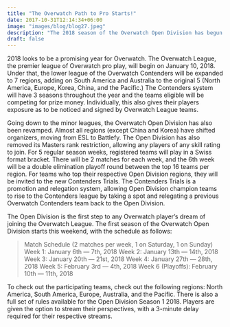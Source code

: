 ```yaml
---
title: "The Overwatch Path to Pro Starts!"
date: 2017-10-31T12:14:34+06:00
image: "images/blog/blog27.jpeg"
description: "The 2018 season of the Overwatch Open Division has begun!"
draft: false
---
```


2018 looks to be a promising year for Overwatch. The Overwatch League, the premier league of Overwatch pro play, will begin on January 10, 2018. Under that, the lower league of the Overwatch Contenders will be expanded to 7 regions, adding on South America and Australia to the original 5 (North America, Europe, Korea, China, and the Pacific.) The Contenders system will have 3 seasons throughout the year and the teams eligible will be competing for prize money. Individually, this also gives their players exposure as to be noticed and signed by Overwatch League teams.

Going down to the minor leagues, the Overwatch Open Division has also been revamped. Almost all regions (except China and Korea) have shifted organizers, moving from ESL to Battlefy. The Open Division has also removed its Masters rank restriction, allowing any players of any skill rating to join. For 5 regular season weeks, registered teams will play in a Swiss format bracket. There will be 2 matches for each week, and the 6th week will be a double elimination playoff round between the top 16 teams per region. For teams who top their respective Open Division regions, they will be invited to the new Contenders Trials. The Contenders Trials is a promotion and relegation system, allowing Open Division champion teams to rise to the Contenders league by taking a spot and relegating a previous Overwatch Contenders team back to the Open Division.

The Open Division is the first step to any Overwatch player’s dream of joining the Overwatch League. The first season of the Overwatch Open Division starts this weekend, with the schedule as follows:
> Match Schedule (2 matches per week, 1 on Saturday, 1 on Sunday)
Week 1: January 6th — 7th, 2018
Week 2: January 13th — 14th, 2018
Week 3: January 20th — 21st, 2018
Week 4: January 27th — 28th, 2018
Week 5: February 3rd — 4th, 2018
Week 6 (Playoffs): February 10th — 11th, 2018

To check out the participating teams, check out the following regions: North America, South America, Europe, Australia, and the Pacific. There is also a full set of rules available for the Open Division Season 1 2018. Players are given the option to stream their perspectives, with a 3-minute delay required for their respective streams.
